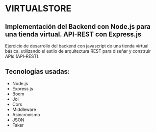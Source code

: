# VIRTUALSTORE
## Implementación del Backend con Node.js para una tienda virtual. API-REST con Express.js
Ejercicio de desarrollo del backend con javascript de una tienda virtual básica, utilizando el estilo de arquitectura REST para diseñar y construir APIs (API-REST).

## Tecnologías usadas:

* Node.js
* Express.js
* Boom
* Joi
* Cors
* Middleware
* Asincronismo
* JSON
* Faker
